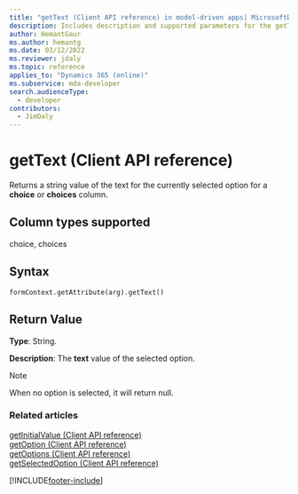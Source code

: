 ```yaml
---
title: "getText (Client API reference) in model-driven apps| MicrosoftDocs"
description: Includes description and supported parameters for the getText method.
author: HemantGaur
ms.author: hemantg
ms.date: 03/12/2022
ms.reviewer: jdaly
ms.topic: reference
applies_to: "Dynamics 365 (online)"
ms.subservice: mda-developer
search.audienceType: 
  - developer
contributors:
  - JimDaly
---
```

# getText (Client API reference)



Returns a string value of the text for the currently selected option for a **choice** or **choices** column. 

## Column types supported

choice, choices

## Syntax

`formContext.getAttribute(arg).getText()`

## Return Value

**Type**: String. 

**Description**: The **text** value of the selected option.

> [!NOTE]
> When no option is selected, it will return null.

### Related articles

[getInitialValue (Client API reference)](getInitialValue.md)   
[getOption (Client API reference)](getOption.md)   
[getOptions (Client API reference)](getOptions.md)   
[getSelectedOption (Client API reference)](getSelectedOption.md) 




[!INCLUDE[footer-include](../../../../../includes/footer-banner.md)]
